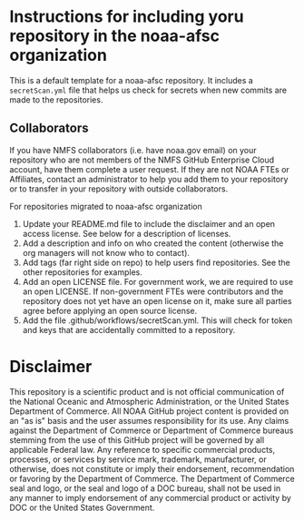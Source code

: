# Instructions for including yoru repository in the noaa-afsc organization

This is a default template for a noaa-afsc repository. It includes a `secretScan.yml` file that helps us check for secrets when new commits are made to the repositories.

## Collaborators

If you have NMFS collaborators (i.e. have noaa.gov email) on your repository who are not members of the NMFS GitHub Enterprise Cloud account, have them complete a user request. If they are not NOAA FTEs or Affiliates, contact an administrator to help you add them to your repository or to transfer in your repository with outside collaborators. 

For repositories migrated to noaa-afsc organization
1. Update your README.md file to include the disclaimer and an open access license. See below for a description of licenses.
2. Add a description and info on who created the content (otherwise the org managers will not know who to contact).
3. Add tags (far right side on repo) to help users find repositories. See the other repositories for examples.
4. Add an open LICENSE file. For government work, we are required to use an open LICENSE. If non-government FTEs were contributors and the repository does not yet have an open license on it, make sure all parties agree before applying an open source license.
5. Add the file .github/workflows/secretScan.yml. This will check for token and keys that are accidentally committed to a repository.

# Disclaimer

This repository is a scientific product and is not official communication of the National Oceanic and Atmospheric Administration, or the United States Department of Commerce. All NOAA GitHub project content is provided on an "as is" basis and the user assumes responsibility for its use. Any claims against the Department of Commerce or Department of Commerce bureaus stemming from the use of this GitHub project will be governed by all applicable Federal law. Any reference to specific commercial products, processes, or services by service mark, trademark, manufacturer, or otherwise, does not constitute or imply their endorsement, recommendation or favoring by the Department of Commerce. The Department of Commerce seal and logo, or the seal and logo of a DOC bureau, shall not be used in any manner to imply endorsement of any commercial product or activity by DOC or the United States Government.
